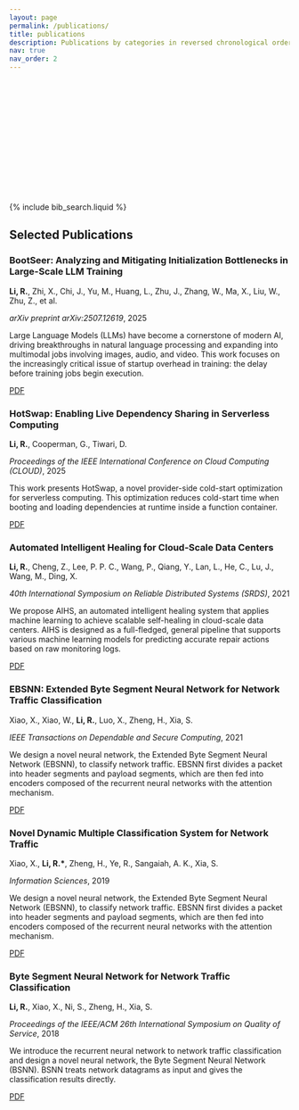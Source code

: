```yaml
---
layout: page
permalink: /publications/
title: publications
description: Publications by categories in reversed chronological order.
nav: true
nav_order: 2
---
```


<!-- _pages/publications.md -->

<div class="section-header-bg" style="background-image: url('{{ '/assets/img/yellowstone.jpg' | relative_url }}'); background-size: cover; background-position: center; height: 200px; border-radius: 10px; margin-bottom: 20px; position: relative;">
</div>

<!-- Bibsearch Feature -->

{% include bib_search.liquid %}

<div class="publications">

<h2>Selected Publications</h2>

<div class="publication-item">
  <h3>BootSeer: Analyzing and Mitigating Initialization Bottlenecks in Large-Scale LLM Training</h3>
  <p><strong>Li, R.</strong>, Zhi, X., Chi, J., Yu, M., Huang, L., Zhu, J., Zhang, W., Ma, X., Liu, W., Zhu, Z., et al.</p>
  <p><em>arXiv preprint arXiv:2507.12619</em>, 2025</p>
  <p>Large Language Models (LLMs) have become a cornerstone of modern AI, driving breakthroughs in natural language processing and expanding into multimodal jobs involving images, audio, and video. This work focuses on the increasingly critical issue of startup overhead in training: the delay before training jobs begin execution.</p>
  <a href="https://arxiv.org/pdf/2507.12619" class="btn btn-sm z-depth-0" target="_blank">PDF</a>
</div>

<div class="publication-item">
  <h3>HotSwap: Enabling Live Dependency Sharing in Serverless Computing</h3>
  <p><strong>Li, R.</strong>, Cooperman, G., Tiwari, D.</p>
  <p><em>Proceedings of the IEEE International Conference on Cloud Computing (CLOUD)</em>, 2025</p>
  <p>This work presents HotSwap, a novel provider-side cold-start optimization for serverless computing. This optimization reduces cold-start time when booting and loading dependencies at runtime inside a function container.</p>
  <a href="https://arxiv.org/abs/2409.09202" class="btn btn-sm z-depth-0" target="_blank">PDF</a>
</div>

<div class="publication-item">
  <h3>Automated Intelligent Healing for Cloud-Scale Data Centers</h3>
  <p><strong>Li, R.</strong>, Cheng, Z., Lee, P. P. C., Wang, P., Qiang, Y., Lan, L., He, C., Lu, J., Wang, M., Ding, X.</p>
  <p><em>40th International Symposium on Reliable Distributed Systems (SRDS)</em>, 2021</p>
  <p>We propose AIHS, an automated intelligent healing system that applies machine learning to achieve scalable self-healing in cloud-scale data centers. AIHS is designed as a full-fledged, general pipeline that supports various machine learning models for predicting accurate repair actions based on raw monitoring logs.</p>
  <a href="https://ieeexplore.ieee.org/stamp/stamp.jsp?tp=&arnumber=9603508" class="btn btn-sm z-depth-0" target="_blank">PDF</a>
</div>

<div class="publication-item">
  <h3>EBSNN: Extended Byte Segment Neural Network for Network Traffic Classification</h3>
  <p>Xiao, X., Xiao, W., <strong>Li, R.</strong>, Luo, X., Zheng, H., Xia, S.</p>
  <p><em>IEEE Transactions on Dependable and Secure Computing</em>, 2021</p>
  <p>We design a novel neural network, the Extended Byte Segment Neural Network (EBSNN), to classify network traffic. EBSNN first divides a packet into header segments and payload segments, which are then fed into encoders composed of the recurrent neural networks with the attention mechanism.</p>
  <a href="https://ieeexplore.ieee.org/abstract/document/9503323" class="btn btn-sm z-depth-0" target="_blank">PDF</a>
</div>

<div class="publication-item">
  <h3>Novel Dynamic Multiple Classification System for Network Traffic</h3>
  <p>Xiao, X., <strong>Li, R.*</strong>, Zheng, H., Ye, R., Sangaiah, A. K., Xia, S.</p>
  <p><em>Information Sciences</em>, 2019</p>
  <p>We design a novel neural network, the Extended Byte Segment Neural Network (EBSNN), to classify network traffic. EBSNN first divides a packet into header segments and payload segments, which are then fed into encoders composed of the recurrent neural networks with the attention mechanism.</p>
  <a href="https://www.sciencedirect.com/science/article/abs/pii/S0020025518308569" class="btn btn-sm z-depth-0" target="_blank">PDF</a>
</div>

<div class="publication-item">
  <h3>Byte Segment Neural Network for Network Traffic Classification</h3>
  <p><strong>Li, R.</strong>, Xiao, X., Ni, S., Zheng, H., Xia, S.</p>
  <p><em>Proceedings of the IEEE/ACM 26th International Symposium on Quality of Service</em>, 2018</p>
  <p>We introduce the recurrent neural network to network traffic classification and design a novel neural network, the Byte Segment Neural Network (BSNN). BSNN treats network datagrams as input and gives the classification results directly.</p>
  <a href="https://ieeexplore.ieee.org/stamp/stamp.jsp?tp=&arnumber=7760799" class="btn btn-sm z-depth-0" target="_blank">PDF</a>
</div>

</div>
